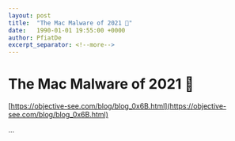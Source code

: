 ```yaml
---
layout: post
title:  "The Mac Malware of 2021 👾"
date:   1990-01-01 19:55:00 +0000
author: PfiatDe
excerpt_separator: <!--more-->
---
```


# The Mac Malware of 2021 👾

[https://objective-see.com/blog/blog_0x6B.html](https://objective-see.com/blog/blog_0x6B.html)

...
<!--more-->
